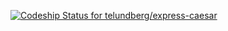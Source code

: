 [ ![Codeship Status for telundberg/express-caesar](https://codeship.com/projects/bd25d340-8189-0133-a172-0a39f387aa33/status?branch=master)](https://codeship.com/projects/121268)
